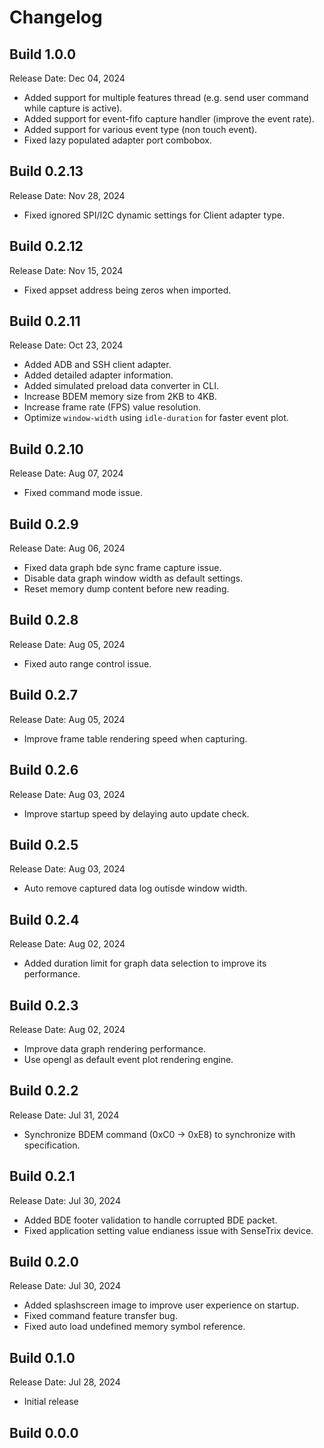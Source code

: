 # Changelog

## Build 1.0.0

Release Date: Dec 04, 2024

- Added support for multiple features thread (e.g. send user command while capture is active).
- Added support for event-fifo capture handler (improve the event rate).
- Added support for various event type (non touch event).
- Fixed lazy populated adapter port combobox.

## Build 0.2.13

Release Date: Nov 28, 2024

- Fixed ignored SPI/I2C dynamic settings for Client adapter type.

## Build 0.2.12

Release Date: Nov 15, 2024

- Fixed appset address being zeros when imported.

## Build 0.2.11

Release Date: Oct 23, 2024

- Added ADB and SSH client adapter.
- Added detailed adapter information.
- Added simulated preload data converter in CLI.
- Increase BDEM memory size from 2KB to 4KB.
- Increase frame rate (FPS) value resolution.
- Optimize `window-width` using `idle-duration` for faster event plot.

## Build 0.2.10

Release Date: Aug 07, 2024

- Fixed command mode issue.

## Build 0.2.9

Release Date: Aug 06, 2024

- Fixed data graph bde sync frame capture issue.
- Disable data graph window width as default settings.
- Reset memory dump content before new reading.

## Build 0.2.8

Release Date: Aug 05, 2024

- Fixed auto range control issue.

## Build 0.2.7

Release Date: Aug 05, 2024

- Improve frame table rendering speed when capturing.

## Build 0.2.6

Release Date: Aug 03, 2024

- Improve startup speed by delaying auto update check.

## Build 0.2.5

Release Date: Aug 03, 2024

- Auto remove captured data log outisde window width.

## Build 0.2.4

Release Date: Aug 02, 2024

- Added duration limit for graph data selection to improve its performance.

## Build 0.2.3

Release Date: Aug 02, 2024

- Improve data graph rendering performance.
- Use opengl as default event plot rendering engine.

## Build 0.2.2

Release Date: Jul 31, 2024

- Synchronize BDEM command (0xC0 -> 0xE8) to synchronize with specification.

## Build 0.2.1

Release Date: Jul 30, 2024

- Added BDE footer validation to handle corrupted BDE packet.
- Fixed application setting value endianess issue with SenseTrix device.

## Build 0.2.0

Release Date: Jul 30, 2024

- Added splashscreen image to improve user experience on startup.
- Fixed command feature transfer bug.
- Fixed auto load undefined memory symbol reference.

## Build 0.1.0

Release Date: Jul 28, 2024

- Initial release

## Build 0.0.0
